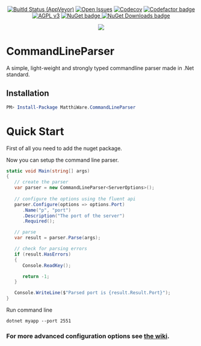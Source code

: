 <p align="center">
    <a href="https://ci.appveyor.com/project/Matthiee/CommandLineParser.Core"><img src="https://ci.appveyor.com/api/projects/status/4w6ik2k8lx95afp8?svg=true" alt="Buitld Status (AppVeyor)"></a>
    <a href="https://github.com/MatthiWare/CommandLineParser.Core/issues"><img src="https://img.shields.io/github/issues/MatthiWare/CommandLineParser.Core.svg" alt="Open Issues"></a>
    <a href="https://codecov.io/gh/MatthiWare/CommandLineParser.Core"><img src="https://codecov.io/gh/MatthiWare/CommandLineParser.Core/branch/master/graph/badge.svg" alt="Codecov" /></a>
    <a href="https://www.codefactor.io/repository/github/matthiware/commandlineparser.core"><img src="https://www.codefactor.io/repository/github/matthiware/commandlineparser.core/badge" alt="Codefactor badge"></a>
    <a href="https://tldrlegal.com/license/apache-license-2.0-(apache-2.0)"><img src="https://img.shields.io/badge/License-AGPL%20v3-blue.svg" alt="AGPL v3"></a>
    <a href="https://www.nuget.org/packages/MatthiWare.CommandLineParser">
        <img src="https://img.shields.io/nuget/v/MatthiWare.CommandLineParser.svg" alt="NuGet badge">
        <img src="https://img.shields.io/nuget/dt/MatthiWare.CommandLineParser.svg" alt="NuGet Downloads badge">
    </a>
</p>
<p align="center">
    <img src="https://buildstats.info/appveyor/chart/Matthiee/commandlineparser-core?branch=master" />
</p>

# CommandLineParser
A simple, light-weight and strongly typed commandline parser made in .Net standard.

## Installation
```powershell
PM> Install-Package MatthiWare.CommandLineParser
```

# Quick Start

First of all you need to add the nuget package. 

Now you can setup the command line parser. 

``` csharp
static void Main(string[] args)
{
   // create the parser
   var parser = new CommandLineParser<ServerOptions>();
   
   // configure the options using the fluent api
   parser.Configure(options => options.Port)
      .Name("p", "port")
      .Description("The port of the server")
      .Required();

   // parse
   var result = parser.Parse(args);

   // check for parsing errors
   if (result.HasErrors)
   {
      Console.ReadKey();

      return -1;
   }

   Console.WriteLine($"Parsed port is {result.Result.Port}");
}
```

Run command line

```shell
dotnet myapp --port 2551
```

### For more advanced configuration options see [the wiki](https://github.com/MatthiWare/CommandLineParser.Core/wiki). 
